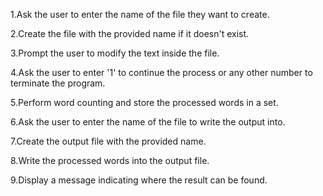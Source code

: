1.Ask the user to enter the name of the file they want to create.

2.Create the file with the provided name if it doesn't exist.

3.Prompt the user to modify the text inside the file.

4.Ask the user to enter '1' to continue the process or any other number to terminate the program.

5.Perform word counting and store the processed words in a set.

6.Ask the user to enter the name of the file to write the output into.

7.Create the output file with the provided name.

8.Write the processed words into the output file.

9.Display a message indicating where the result can be found.